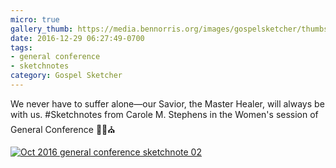 ```yaml
---
micro: true
gallery_thumb: https://media.bennorris.org/images/gospelsketcher/thumbs/oct-16-0-stephens.jpg
date: 2016-12-29 06:27:49-0700
tags:
- general conference
- sketchnotes
category: Gospel Sketcher
---
```


We never have to suffer alone—our Savior, the Master Healer, will always be with us.
#Sketchnotes from Carole M. Stephens in the Women's session of General Conference ✍🏼⛪️

[![Oct 2016 general conference sketchnote 02](https://media.bennorris.org/images/gospelsketcher/general-conference/oct-2016/oct-16-0-stephens.jpg)](https://media.bennorris.org/images/gospelsketcher/general-conference/oct-2016/oct-16-0-stephens.jpg)